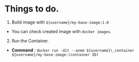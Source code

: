 # Things to do.

1. Build image with `${username}/my-base-image:1.0`

- You can check created image with `docker images`.


2. Run the Container.

- **Command** : `docker run -dit --anem ${username}\_container ${username}/my-base-image:(container ID)`



